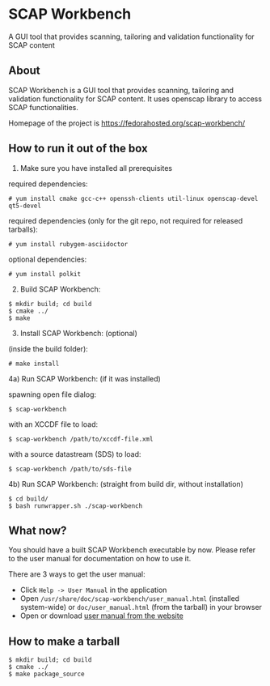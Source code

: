 SCAP Workbench
==============

A GUI tool that provides scanning, tailoring and validation functionality for SCAP content

About
-----

SCAP Workbench is a GUI tool that provides scanning, tailoring
and validation functionality for SCAP content. It uses openscap library
to access SCAP functionalities.

Homepage of the project is https://fedorahosted.org/scap-workbench/

How to run it out of the box
----------------------------

1) Make sure you have installed all prerequisites

required dependencies:
```console
# yum install cmake gcc-c++ openssh-clients util-linux openscap-devel qt5-devel
```

required dependencies (only for the git repo, not required for released tarballs):
```console
# yum install rubygem-asciidoctor
```

optional dependencies:
```console
# yum install polkit
```

2) Build SCAP Workbench:
```console
$ mkdir build; cd build
$ cmake ../
$ make
```

3) Install SCAP Workbench: (optional)

(inside the build folder):
```console
# make install
```

4a) Run SCAP Workbench: (if it was installed)

spawning open file dialog:
```console
$ scap-workbench
```

with an XCCDF file to load:
```console
$ scap-workbench /path/to/xccdf-file.xml
```

with a source datastream (SDS) to load:
```console
$ scap-workbench /path/to/sds-file
```

4b) Run SCAP Workbench: (straight from build dir, without installation)

```console
$ cd build/
$ bash runwrapper.sh ./scap-workbench
```

What now?
---------

You should have a built SCAP Workbench executable by now. Please refer to the user manual for documentation on how to use it.

There are 3 ways to get the user manual:

 * Click `Help -> User Manual` in the application
 * Open `/usr/share/doc/scap-workbench/user_manual.html` (installed system-wide) or `doc/user_manual.html` (from the tarball) in your browser
 * Open or download [user manual from the website](https://fedorahosted.org/scap-workbench/raw-attachment/wiki/UserManual/user_manual.html)

How to make a tarball
---------------------
```console
$ mkdir build; cd build
$ cmake ../
$ make package_source
```
